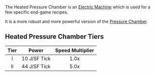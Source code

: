 The Heated Pressure Chamber is an [Electric Machine](https://github.com/Slimefun/Slimefun4/wiki/Electric-Machines) which is used for a few specific end-game recipes.

It is a more robust and more powerful version of the [Pressure Chamber](https://github.com/Slimefun/Slimefun4/wiki/Pressure-Chamber).

## Heated Pressure Chamber Tiers

| Tier | Power  | Speed Multiplier |
| :--: | :----: | :--------------: |
| I    | 10 J/SF Tick | 1.0x             |
| II   | 44 J/SF Tick | 5.0x             |